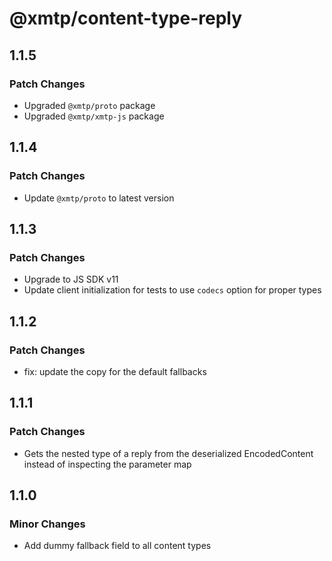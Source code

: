 # @xmtp/content-type-reply

## 1.1.5

### Patch Changes

- Upgraded `@xmtp/proto` package
- Upgraded `@xmtp/xmtp-js` package

## 1.1.4

### Patch Changes

- Update `@xmtp/proto` to latest version

## 1.1.3

### Patch Changes

- Upgrade to JS SDK v11
- Update client initialization for tests to use `codecs` option for proper types

## 1.1.2

### Patch Changes

- fix: update the copy for the default fallbacks

## 1.1.1

### Patch Changes

- Gets the nested type of a reply from the deserialized EncodedContent instead of inspecting the parameter map

## 1.1.0

### Minor Changes

- Add dummy fallback field to all content types
